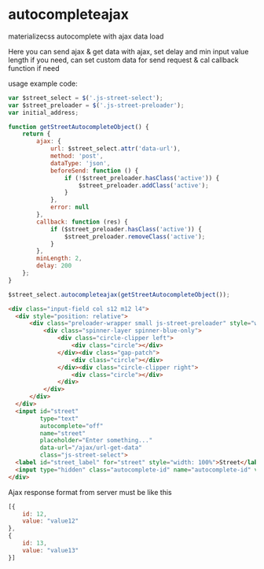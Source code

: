 # autocompleteajax
materializecss autocomplete with ajax data load

Here you can send ajax & get data with ajax, set delay and min input value length if you need, can set custom data for send request & cal callback function if need

usage example code:

```js
var $street_select = $('.js-street-select');
var $street_preloader = $('.js-street-preloader');
var initial_address;

function getStreetAutocompleteObject() {
    return {
        ajax: {
            url: $street_select.attr('data-url'),
            method: 'post',
            dataType: 'json',
            beforeSend: function () {
                if (!$street_preloader.hasClass('active')) {
                    $street_preloader.addClass('active');
                }
            },
            error: null
        },
        callback: function (res) {
            if ($street_preloader.hasClass('active')) {
                $street_preloader.removeClass('active');
            }
        },
        minLength: 2,
        delay: 200
    };
}

$street_select.autocompleteajax(getStreetAutocompleteObject());
```

```html
<div class="input-field col s12 m12 l4">
  <div style="position: relative">
      <div class="preloader-wrapper small js-street-preloader" style="width: 20px; height: 20px; position: absolute; right: 0; margin-top: 15px">
          <div class="spinner-layer spinner-blue-only">
              <div class="circle-clipper left">
                  <div class="circle"></div>
              </div><div class="gap-patch">
                  <div class="circle"></div>
              </div><div class="circle-clipper right">
                  <div class="circle"></div>
              </div>
          </div>
      </div>
  </div>
  <input id="street"
         type="text"
         autocomplete="off"
         name="street"
         placeholder="Enter something..."
         data-url="/ajax/url-get-data"
         class="js-street-select">
  <label id="street_label" for="street" style="width: 100%">Street</label>
  <input type="hidden" class="autocomplete-id" name="autocomplete-id" value="">
</div>
```

Ajax response format from server must be like this

```js
[{
    id: 12,
    value: "value12"
},
{
    id: 13,
    value: "value13"
}]
```
